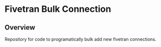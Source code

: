 # Fivetran Bulk Connection

## Overview
Repository for code to programatically bulk add new fivetran connections.


